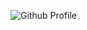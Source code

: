 ![Github Profile](https://user-images.githubusercontent.com/117266406/221620735-b003c9f2-c697-4263-83af-588ce0a78e61.png)
